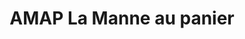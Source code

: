 ---
title: "AMAP La Manne au panier"
url: /saint-michel-et-chanveaux/amap-la-manne-au-panier/
shop: ferme
---